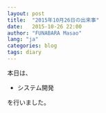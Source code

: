 ```yaml
---
layout: post
title:  "2015年10月26日の出来事"
date:   2015-10-26 22:00
author: "FUNABARA Masao"
lang: "ja"
categories: blog
tags: diary
---
```


本日は、

* システム開発

を行いました。
